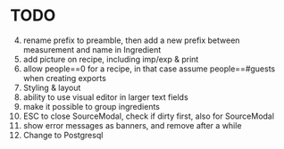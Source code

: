 # TODO

4. rename prefix to preamble, then add a new prefix between measurement and name in Ingredient
5. add picture on recipe, including imp/exp & print
6. allow people==0 for a recipe, in that case assume people==#guests when creating exports 
7. Styling & layout
8. ability to use visual editor in larger text fields
9. make it possible to group ingredients
10. ESC to close SourceModal, check if dirty first, also for SourceModal
11. show error messages as banners, and remove after a while
12. Change to Postgresql
